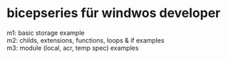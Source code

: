 # bicepseries für windwos developer

m1: basic storage example <br>
m2: childs, extensions, functions, loops & if examples <br>
m3: module (local, acr, temp spec) examples <br>
